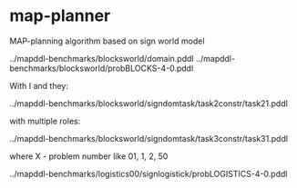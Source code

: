 # map-planner

MAP-planning algorithm based on sign world model

../mapddl-benchmarks/blocksworld/domain.pddl ../mapddl-benchmarks/blocksworld/probBLOCKS-4-0.pddl


With I and they:

../mapddl-benchmarks/blocksworld/signdomtask/task2constr/task21.pddl

with multiple roles:

../mapddl-benchmarks/blocksworld/signdomtask/task3constr/task31.pddl

where X  - problem number like 01, 1, 2, 50

../mapddl-benchmarks/logistics00/signlogistick/probLOGISTICS-4-0.pddl